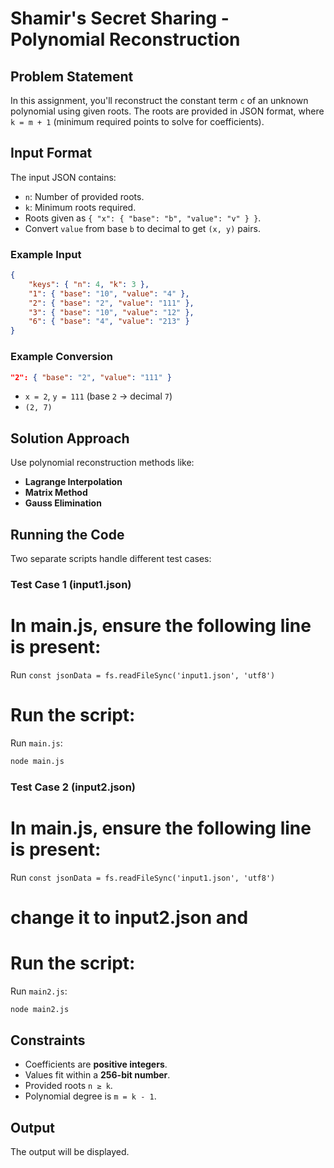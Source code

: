 # Shamir's Secret Sharing - Polynomial Reconstruction

## Problem Statement
In this assignment, you'll reconstruct the constant term `c` of an unknown polynomial using given roots. The roots are provided in JSON format, where `k = m + 1` (minimum required points to solve for coefficients).

## Input Format
The input JSON contains:
- `n`: Number of provided roots.
- `k`: Minimum roots required.
- Roots given as `{ "x": { "base": "b", "value": "v" } }`.
- Convert `value` from base `b` to decimal to get `(x, y)` pairs.

### Example Input
```json
{
    "keys": { "n": 4, "k": 3 },
    "1": { "base": "10", "value": "4" },
    "2": { "base": "2", "value": "111" },
    "3": { "base": "10", "value": "12" },
    "6": { "base": "4", "value": "213" }
}
```

### Example Conversion
```json
"2": { "base": "2", "value": "111" }
```
- `x = 2`, `y = 111` (base `2` → decimal `7`)
- `(2, 7)`

## Solution Approach
Use polynomial reconstruction methods like:
- **Lagrange Interpolation**
- **Matrix Method**
- **Gauss Elimination**

## Running the Code
Two separate scripts handle different test cases:

### Test Case 1 (input1.json)
# In main.js, ensure the following line is present:
Run `const jsonData = fs.readFileSync('input1.json', 'utf8')`
# Run the script:
Run `main.js`:
```sh
node main.js
```

### Test Case 2 (input2.json)
# In main.js, ensure the following line is present:
Run `const jsonData = fs.readFileSync('input1.json', 'utf8')`
# change it to input2.json and 
# Run the script:
Run `main2.js`:
```sh
node main2.js
```

## Constraints
- Coefficients are **positive integers**.
- Values fit within a **256-bit number**.
- Provided roots `n ≥ k`.
- Polynomial degree is `m = k - 1`.

## Output
The output will be displayed.


